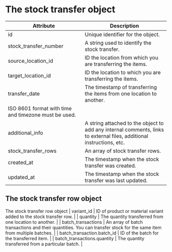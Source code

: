# The stock transfer object

| Attribute                                            | Description                                                                                                          |
| ---------------------------------------------------- | -------------------------------------------------------------------------------------------------------------------- |
| id                                                   | Unique identifier for the object.                                                                                    |
| stock_transfer_number                                | A string used to identify the stock transfer.                                                                        |
| source_location_id                                   | ID the location from which you are transferring the items.                                                           |
| target_location_id                                   | ID the location to which you are transferring the items.                                                             |
| transfer_date                                        | The timestamp of transferring the items from one location to another.                                                |
| ISO 8601 format with time and timezone must be used. |                                                                                                                      |
| additional_info                                      | A string attached to the object to add any internal comments, links to external files, additional instructions, etc. |
| stock_transfer_rows                                  | An array of stock transfer rows.                                                                                     |
| created_at                                           | The timestamp when the stock transfer was created.                                                                   |
| updated_at                                           | The timestamp when the stock transfer was last updated.                                                              |

## The stock transfer row object

The stock transfer row object | variant_id | ID of product or material variant added to
the stock transfer row. | | quantity | The quantity transferred from one location to
another. | | batch_transactions | An array of batch transactions and their quantities.
You can transfer stock for the same item from multiple batches. | |
batch_transaction.batch_id | ID of the batch for the transferred item. | |
batch_transactions.quantity | The quantity transferred from a particular batch. |
